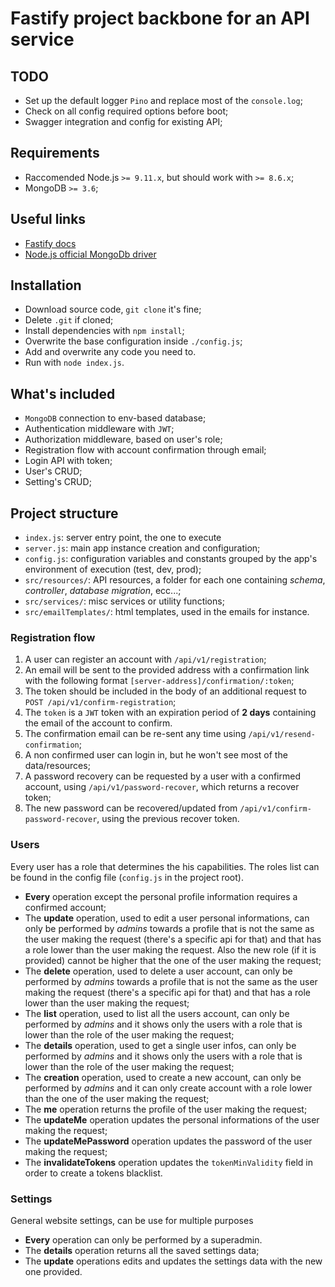 # Fastify project backbone for an API service

## TODO
* Set up the default logger `Pino` and replace most of the `console.log`;
* Check on all config required options before boot;
* Swagger integration and config for existing API;

## Requirements
* Raccomended Node.js `>= 9.11.x`, but should work with `>= 8.6.x`;
* MongoDB `>= 3.6`;

## Useful links
* [Fastify docs](https://www.fastify.io/)
* [Node.js official MongoDb driver](http://mongodb.github.io/node-mongodb-native/3.1/)

## Installation
* Download source code, `git clone` it's fine;
* Delete `.git` if cloned;
* Install dependencies with `npm install`;
* Overwrite the base configuration inside `./config.js`;
* Add and overwrite any code you need to.
* Run with `node index.js`.

## What's included
* `MongoDB` connection to env-based database;
* Authentication middleware with `JWT`;
* Authorization middleware, based on user's role;
* Registration flow with account confirmation through email;
* Login API with token;
* User's CRUD;
* Setting's CRUD;

## Project structure
* `index.js`: server entry point, the one to execute
* `server.js`: main app instance creation and configuration;
* `config.js`: configuration variables and constants grouped by the app's environment of execution (test, dev, prod);
* `src/resources/`: API resources, a folder for each one containing _schema_, _controller_, _database migration_, ecc...;
* `src/services/`: misc services or utility functions;
* `src/emailTemplates/`: html templates, used in the emails for instance.


### Registration flow
1. A user can register an account with  `/api/v1/registration`;
2. An email will be sent to the provided address with a confirmation link with the following format `[server-address]/confirmation/:token`;
3. The token should be included in the body of an additional request to `POST /api/v1/confirm-registration`;
4. The `token` is a `JWT` token with an expiration period of __2 days__ containing the email of the account to confirm.
5. The confirmation email can be re-sent any time using `/api/v1/resend-confirmation`;
6. A non confirmed user can login in, but he won't see most of the data/resources;
7. A password recovery can be requested by a user with a confirmed account, using `/api/v1/password-recover`, which returns a recover token;
8. The new password can be recovered/updated from `/api/v1/confirm-password-recover`, using the previous recover token.

### Users
Every user has a role that determines the his capabilities. The roles list can be found in the config file (`config.js` in the project root).
* __Every__ operation except the personal profile information requires a confirmed account;
* The __update__ operation, used to edit a user personal informations, can only be performed by _admins_ towards a profile that is not the same as the user making the request (there's a specific api for that) and that has a role lower than the user making the request. Also the new role (if it is provided) cannot be higher that the one of the user making the request;
* The __delete__ operation, used to delete a user account, can only be performed by _admins_ towards a profile that is not the same as the user making the request (there's a specific api for that) and that has a role lower than the user making the request;
* The __list__ operation, used to list all the users account, can only be performed by _admins_ and it shows only the users with a role that is lower than the role of the user making the request;
* The __details__ operation, used to get a single user infos, can only be performed by _admins_ and it shows only the users with a role that is lower than the role of the user making the request;
* The __creation__ operation, used to create a new account, can only be performed by _admins_ and it can only create account with a role lower than the one of the user making the request;
* The __me__ operation returns the profile of the user making the request;
* The __updateMe__ operation updates the personal informations of the user making the request;
* The __updateMePassword__ operation updates the password of the user making the request;
* The __invalidateTokens__ operation updates the `tokenMinValidity` field in order to create a tokens blacklist.

### Settings
General website settings, can be use for multiple purposes
* __Every__ operation can only be performed by a superadmin.
* The __details__ operation returns all the saved settings data;
* The __update__ operations edits and updates the settings data with the new one provided.